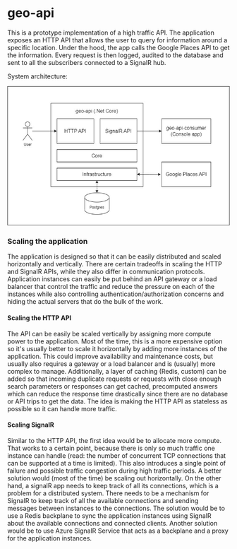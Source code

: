 # geo-api

This is a prototype implementation of a high traffic API.
The application exposes an HTTP API that allows the user to query for information around a specific location.
Under the hood, the app calls the Google Places API to get the information.
Every request is then logged, audited to the database and sent to all the subscribers connected to a SignalR hub.

System architecture:

![alt text](system-architecture.jpg)

### Scaling the application

The application is designed so that it can be easily distributed and scaled horizontally and vertically.
There are certain tradeoffs in scaling the HTTP and SignalR APIs, while they also differ in communication protocols.
Application instances can easily be put behind an API gateway or a load balancer that control the traffic and reduce the
pressure on each of the instances while also controlling authentication/authorization concerns and hiding the actual
servers that do the bulk of the work.

#### Scaling the HTTP API

The API can be easily be scaled vertically by assigning more compute power to the application.
Most of the time, this is a more expensive option so it's usually better to scale it horizontally by adding more
instances of the application. This could improve availability and maintenance costs, but usually also requires a gateway
or a load balancer and is (usually) more complex to manage.
Additionally, a layer of caching (Redis, custom) can be added so that incoming duplicate requests or requests with close
enough search parameters or responses can get cached, precomputed answers which can reduce the response time drastically
since there are no database or API trips to get the data.
The idea is making the HTTP API as stateless as possible so it can handle more traffic.

#### Scaling SignalR

Similar to the HTTP API, the first idea would be to allocate more compute. That works to a certain point, because there
is only so much traffic one instance can handle (read: the number of concurrent TCP connections that can be supported at
a time is limited).
This also introduces a single point of failure and possible traffic congestion during high traffic periods.
A better solution would (most of the time) be scaling out horizontally.
On the other hand, a signalR app needs to keep track of all its connections, which is a problem for a distributed
system.
There needs to be a mechanism for SignalR to keep track of all the available connections and sending messages between
instances to the connections.
The solution would be to use a Redis backplane to sync the application instances using SignalR about the available
connections and connected clients.
Another solution would be to use Azure SignalR Service that acts as a backplane and a proxy for the application
instances.
